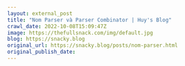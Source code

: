 ```yaml
---
layout: external_post
title: "Nom Parser và Parser Combinator | Huy's Blog"
crawl_date: 2022-10-08T15:09:47Z
image: https://thefullsnack.com/img/default.jpg
blog: https://snacky.blog
original_url: https://snacky.blog/posts/nom-parser.html
original_publish_date: 
---
```


